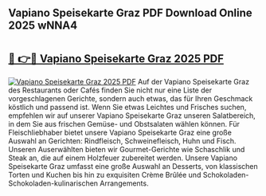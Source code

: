 ## Vapiano Speisekarte Graz PDF Download Online 2025 wNNA4

# <h2><a href="http://gceghv.nevu.top/?p=Vapiano+Speisekarte+Graz">🔗 👉🔴 Vapiano Speisekarte Graz 2025 PDF</a></h2>

[![Vapiano Speisekarte Graz 2025 PDF](https://i.imgur.com/dBaPXMq.png)](http://gceghv.nevu.top/?p=Vapiano+Speisekarte+Graz)
Auf der Vapiano Speisekarte Graz des Restaurants oder Cafés finden Sie nicht nur eine Liste der vorgeschlagenen Gerichte, sondern auch etwas, das für Ihren Geschmack köstlich und passend ist. Wenn Sie etwas Leichtes und Frisches suchen, empfehlen wir auf unserer Vapiano Speisekarte Graz unseren Salatbereich, in dem Sie aus frischen Gemüse- und Obstsalaten wählen können. Für Fleischliebhaber bietet unsere Vapiano Speisekarte Graz eine große Auswahl an Gerichten: Rindfleisch, Schweinefleisch, Huhn und Fisch. Unseren Auserwählten bieten wir Gourmet-Gerichte wie Schaschlik und Steak an, die auf einem Holzfeuer zubereitet werden. Unsere Vapiano Speisekarte Graz umfasst eine große Auswahl an Desserts, von klassischen Torten und Kuchen bis hin zu exquisiten Crème Brûlée und Schokoladen-Schokoladen-kulinarischen Arrangements.
